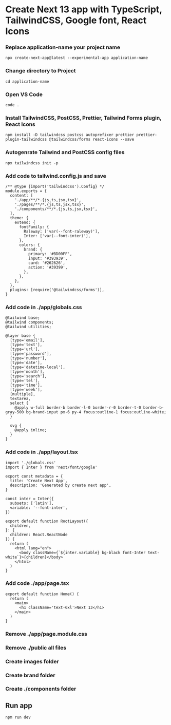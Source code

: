 # Create Next 13 app with TypeScript, TailwindCSS, Google font, React Icons

### Replace application-name your project name
```
npx create-next-app@latest --experimental-app application-name
```

### Change directory to Project  
```
cd application-name
```  

### Open VS Code
```
code .
```  

### Install TailwindCSS, PostCSS, Prettier, Tailwind Forms plugin, React Icons
```
npm install -D tailwindcss postcss autoprefixer prettier prettier-plugin-tailwindcss @tailwindcss/forms react-icons --save
```  

### Autogenrate Tailwind and PostCSS config files
```
npx tailwindcss init -p
```  

### Add code to tailwind.config.js and save
```
/** @type {import('tailwindcss').Config} */
module.exports = {
  content: [
    './app/**/*.{js,ts,jsx,tsx}',
    './pages/**/*.{js,ts,jsx,tsx}',
    './components/**/*.{js,ts,jsx,tsx}',
  ],
  theme: {
    extend: {
      fontFamily: {
        Raleway: ['var(--font-raleway)'],
        Inter: ['var(--font-inter)'],
      },
      colors: {
        brand: {
          primary: '#BD00FF',
          input: '#393939',
          card: '#262626',
          action: '#39399',
        },
      },
    },
  },
  plugins: [require('@tailwindcss/forms')],
}
```

### Add code in ./app/globals.css

```
@tailwind base;
@tailwind components;
@tailwind utilities;

@layer base {
  [type='email'],
  [type='text'],
  [type='url'],
  [type='password'],
  [type='number'],
  [type='date'],
  [type='datetime-local'],
  [type='month'],
  [type='search'],
  [type='tel'],
  [type='time'],
  [type='week'],
  [multiple],
  textarea,
  select {
    @apply w-full border-b border-l-0 border-r-0 border-t-0 border-b-gray-500 bg-brand-input px-6 py-4 focus:outline-1 focus:outline-white;
  }

  svg {
    @apply inline;
  }
}
```

### Add code in ./app/layout.tsx
```
import './globals.css'
import { Inter } from 'next/font/google'

export const metadata = {
  title: 'Create Next App',
  description: 'Generated by create next app',
}

const inter = Inter({
  subsets: ['latin'],
  variable: '--font-inter',
})

export default function RootLayout({
  children,
}: {
  children: React.ReactNode
}) {
  return (
    <html lang="en">
      <body className={`${inter.variable} bg-black font-Inter text-white`}>{children}</body>
    </html>
  )
}
```

### Add code ./app/page.tsx
```
export default function Home() {
  return (
    <main>
      <h1 className='text-6xl'>Next 13</h1>
    </main>
  )
}
```
### Remove ./app/page.module.css
### Remove ./public all files
### Create images folder
### Create brand folder
### Create ./components folder

## Run app
```
npm run dev
```






